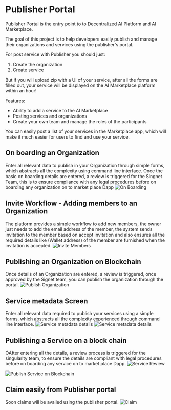 # Publisher Portal

Publisher Portal is the entry point to to Decentralized AI Platform and AI Marketplace.

The goal of this project is to help developers easily publish
and manage their organizations and services using the publisher's portal.

For post service with Publisher you should just:

1. Create the organization
2. Create service

But if you will upload zip with a UI of your service, after all the forms are filled out, your service will be displayed on the AI Marketplace platform within an hour!

Features:

-   Ability to add a service to the AI Marketplace
-   Posting services and organizations
-   Create your own team and manage the roles of the participants

You can easily post a list of your services in the Marketplace app, which will make it much easier for users to find and use your service.

## On boarding an Organization

Enter all relevant data to publish in your Organization through simple forms, which abstracts all the complexity using command line interface. Once the basic on boarding details are entered, a
review is triggered for the Singnet Team, this is to ensure compliance with any legal procedures before on boarding any organization on to market place Dapp
![On Boarding](/assets/images/products/AIMarketplace/publisher/DUNS_Number.webp)

## Invite Workflow - Adding members to an Organization

The platform provides a simple workflow to add new members, the owner just needs to add the email address of the member, the system sends invitation to the member based on accept invitation
and also ensures all the required details like (Wallet address) of the member are furnished when the invitation is accepted.
![Invite Members](/assets/images/products/AIMarketplace/publisher/Invite_Workflow.webp)

## Publishing an Organization on Blockchain

Once details of an Organization are entered, a review is triggered, once approved by the Signet team, you can publish the organization through the portal.
![Publish Organization](/assets/images/products/AIMarketplace/publisher/Publish_Organixation.webp)

## Service metadata Screen

Enter all relevant data required to publish your services using a simple forms, which abstracts all the complexity experienced through command line interface.
![Service metadata details](/assets/images/products/AIMarketplace/publisher/Service_Metadata_1.webp)
![Service metadata details](/assets/images/products/AIMarketplace/publisher/Service_Metadata_2.webp)

## Publishing a Service on a block chain

OAfter entering all the details, a review process is triggered for the singularity team, to ensure the details are compliant with legal procedures before
on boarding any service on to market place Dapp.
![Service Review](/assets/images/products/AIMarketplace/publisher/Publish_Service_onbloackhain_0.webp)

![Publish Service on Blockchain](/assets/images/products/AIMarketplace/publisher/Publish_Service_onbloackhain_1.webp)

## Claim easily from Publisher portal

Soon claims will be availed using the publisher portal.
![Claim](/assets/images/products/AIMarketplace/publisher/WalletAccount.webp)
